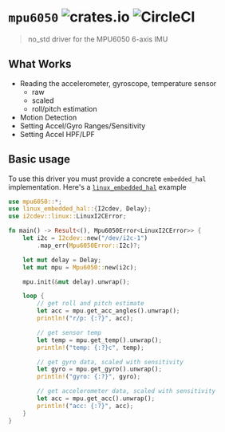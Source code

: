 # `mpu6050` ![crates.io](https://img.shields.io/crates/v/mpu6050.svg) ![CircleCI](https://img.shields.io/circleci/build/github/juliangaal/mpu6050.svg)
> no_std driver for the MPU6050 6-axis IMU

## What Works
* Reading the accelerometer, gyroscope, temperature sensor
    * raw
    * scaled
    * roll/pitch estimation
* Motion Detection
* Setting Accel/Gyro Ranges/Sensitivity
* Setting Accel HPF/LPF

## Basic usage 
To use this driver you must provide a concrete `embedded_hal` implementation. Here's a 
[`linux_embedded_hal`](https://github.com/rust-embedded/linux-embedded-hal) example
```rust
use mpu6050::*;
use linux_embedded_hal::{I2cdev, Delay};
use i2cdev::linux::LinuxI2CError;

fn main() -> Result<(), Mpu6050Error<LinuxI2CError>> {
    let i2c = I2cdev::new("/dev/i2c-1")
        .map_err(Mpu6050Error::I2c)?;

    let mut delay = Delay;
    let mut mpu = Mpu6050::new(i2c);

    mpu.init(&mut delay).unwrap();

    loop {
        // get roll and pitch estimate
        let acc = mpu.get_acc_angles().unwrap();
        println!("r/p: {:?}", acc);

        // get sensor temp
        let temp = mpu.get_temp().unwrap();
        println!("temp: {:?}c", temp);

        // get gyro data, scaled with sensitivity 
        let gyro = mpu.get_gyro().unwrap();
        println!("gyro: {:?}", gyro);

        // get accelerometer data, scaled with sensitivity
        let acc = mpu.get_acc().unwrap();
        println!("acc: {:?}", acc);
    }
}
```
